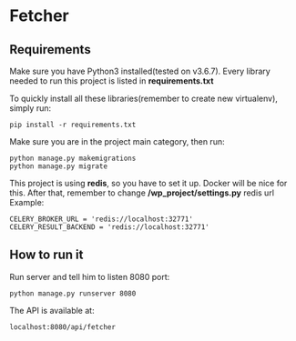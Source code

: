 # Fetcher

## Requirements

Make sure you have Python3 installed(tested on v3.6.7). 
Every library needed to run this project is listed in **requirements.txt**

To quickly install all these libraries(remember to create new virtualenv), simply run:

    pip install -r requirements.txt


Make sure you are in the project main category, then run:

    python manage.py makemigrations
    python manage.py migrate

This project is using **redis**, so you have to set it up. Docker will be nice for this.
After that, remember to change **/wp_project/settings.py** redis url
Example:

    CELERY_BROKER_URL = 'redis://localhost:32771'  
	CELERY_RESULT_BACKEND = 'redis://localhost:32771'

## How to run it
Run server and tell him to listen 8080 port:

    python manage.py runserver 8080

The API is available at:

    localhost:8080/api/fetcher


